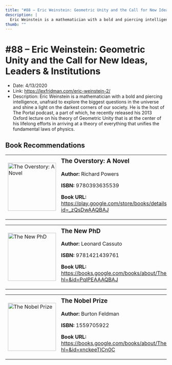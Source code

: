 ```yaml
---
title: "#88 – Eric Weinstein: Geometric Unity and the Call for New Ideas, Leaders & Institutions"
description: |
  Eric Weinstein is a mathematician with a bold and piercing intelligence, unafraid to explore the biggest questions in the universe and shine a light on the darkest corners of our society. He is the host of The Portal podcast, a part of which, he recently released his 2013 Oxford lecture on his theory of Geometric Unity that is at the center of his lifelong efforts in arriving at a theory of everything that unifies the fundamental laws of physics."
thumb: ""
---
```


# #88 – Eric Weinstein: Geometric Unity and the Call for New Ideas, Leaders & Institutions

  - Date: 4/13/2020
  - Link: https://lexfridman.com/eric-weinstein-2/
  - Description: Eric Weinstein is a mathematician with a bold and piercing intelligence, unafraid to explore the biggest questions in the universe and shine a light on the darkest corners of our society. He is the host of The Portal podcast, a part of which, he recently released his 2013 Oxford lecture on his theory of Geometric Unity that is at the center of his lifelong efforts in arriving at a theory of everything that unifies the fundamental laws of physics.

## Book Recommendations

<table style="border: none;"><tr style="border: none;"><td style="border: none;"><img src="https://books.google.com/books/content?id=_zQsDwAAQBAJ&printsec=frontcover&img=1&zoom=1&edge=curl&source=gbs_api" alt="The Overstory: A Novel" width="150" style="vertical-align: top;"></td><td style="border: none; vertical-align: top;"><h3 style='margin-top: 5'>The Overstory: A Novel</h3><p><strong>Author:</strong> Richard Powers</p><p><strong>ISBN:</strong> 9780393635539</p><p><strong>Book URL:</strong> <a href="https://play.google.com/store/books/details?id=_zQsDwAAQBAJ">https://play.google.com/store/books/details?id=_zQsDwAAQBAJ</a></p></td></tr></table>
<table style="border: none;"><tr style="border: none;"><td style="border: none;"><img src="https://books.google.com/books/content?id=PqIPEAAAQBAJ&printsec=frontcover&img=1&zoom=1&edge=curl&source=gbs_api" alt="The New PhD" width="150" style="vertical-align: top;"></td><td style="border: none; vertical-align: top;"><h3 style='margin-top: 5'>The New PhD</h3><p><strong>Author:</strong> Leonard Cassuto</p><p><strong>ISBN:</strong> 9781421439761</p><p><strong>Book URL:</strong> <a href="https://books.google.com/books/about/The_New_PhD.html?hl=&id=PqIPEAAAQBAJ">https://books.google.com/books/about/The_New_PhD.html?hl=&id=PqIPEAAAQBAJ</a></p></td></tr></table>
<table style="border: none;"><tr style="border: none;"><td style="border: none;"><img src="https://books.google.com/books/content?id=xnckeeTICn0C&printsec=frontcover&img=1&zoom=1&edge=curl&source=gbs_api" alt="The Nobel Prize" width="150" style="vertical-align: top;"></td><td style="border: none; vertical-align: top;"><h3 style='margin-top: 5'>The Nobel Prize</h3><p><strong>Author:</strong> Burton Feldman</p><p><strong>ISBN:</strong> 1559705922</p><p><strong>Book URL:</strong> <a href="https://books.google.com/books/about/The_Nobel_Prize.html?hl=&id=xnckeeTICn0C">https://books.google.com/books/about/The_Nobel_Prize.html?hl=&id=xnckeeTICn0C</a></p></td></tr></table>
